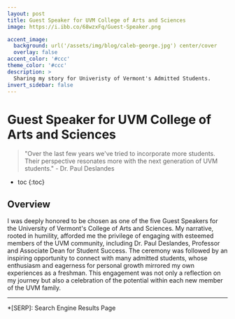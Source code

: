 ```yaml
---
layout: post
title: Guest Speaker for UVM College of Arts and Sciences
image: https://i.ibb.co/68wzxFq/Guest-Speaker.png

accent_image: 
  background: url('/assets/img/blog/caleb-george.jpg') center/cover
  overlay: false
accent_color: '#ccc'
theme_color: '#ccc'
description: >
  Sharing my story for Univeristy of Vermont's Admitted Students. 
invert_sidebar: false
---
```


# Guest Speaker for UVM College of Arts and Sciences

> "Over the last few years we've tried to incorporate more students. Their perspective resonates more with the next generation of UVM students." - Dr. Paul Deslandes

* toc
{:toc}

## Overview
I was deeply honored to be chosen as one of the five Guest Speakers for the University of Vermont's College of Arts and Sciences. My narrative, rooted in humility, afforded me the privilege of engaging with esteemed members of the UVM community, including Dr. Paul Deslandes, Professor and Associate Dean for Student Success. The ceremony was followed by an inspiring opportunity to connect with many admitted students, whose enthusiasm and eagerness for personal growth mirrored my own experiences as a freshman. This engagement was not only a reflection on my journey but also a celebration of the potential within each new member of the UVM family.

* * *


*[SERP]: Search Engine Results Page
